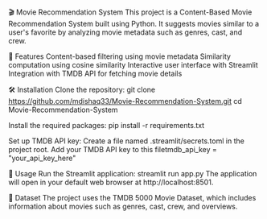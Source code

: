 🎬 Movie Recommendation System
This project is a Content-Based Movie Recommendation System built using Python. It suggests movies similar to a user's favorite by analyzing movie metadata such as genres, cast, and crew.

📌 Features
Content-based filtering using movie metadata
Similarity computation using cosine similarity
Interactive user interface with Streamlit
Integration with TMDB API for fetching movie details

🛠️ Installation
Clone the repository:
git clone https://github.com/mdishaq33/Movie-Recommendation-System.git
cd Movie-Recommendation-System

Install the required packages:
pip install -r requirements.txt

Set up TMDB API key:
Create a file named .streamlit/secrets.toml in the project root.
Add your TMDB API key to this filetmdb_api_key = "your_api_key_here"

🚀 Usage
Run the Streamlit application:
streamlit run app.py
The application will open in your default web browser at http://localhost:8501.

📂 Dataset
The project uses the TMDB 5000 Movie Dataset, which includes information about movies such as genres, cast, crew, and overviews.
